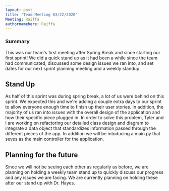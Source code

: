 ```yaml
---
layout: post
title: "Team Meeting 03/22/2020"
Meeting: Raiffa
authornamehere: Raiffa
---
```

### Summary
This was our team's first meeting after Spring Break and since starting our first sprint! We did a quick stand up as it had been a while since the team had communicated, discussed some design issues we ran into, and set dates for our next sprint planning meeting and a weekly standup. 

## Stand Up
As half of this sprint was during spring break, a lot of us were behind on this sprint. We expected this and we're adding a couple extra days to our sprint to allow everyone enough time to finish up their user stories. In addition, the majority of us ran into issues with the overall design of the application and how their specific piece plugged in. In order to solve this problem, Tyler and I are working on refactoring our detailed class design and diagram to integrate a data object that standardizes information passed through the different pieces of the app. In addition we will be intoducing a main.py that seves as the main controller for the application. 

## Planning for the future
Since we will not be seeing each other as regularly as before, we are planning on holding a weekly team stand up to quickly discuss our progress and any issues we are facing. We are currently planning on holding these after our stand up with Dr. Hayes.

